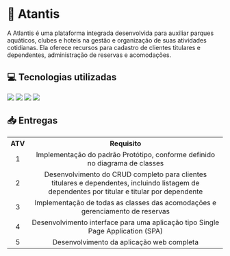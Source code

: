 <h1>🏨 Atantis</h1>
A Atlantis é uma plataforma integrada desenvolvida para auxiliar parques aquáticos, clubes e hoteis na gestão e organização de suas atividades cotidianas. Ela oferece recursos para cadastro de clientes titulares e dependentes, administração de reservas e acomodações.

<h2>💻 Tecnologias utilizadas </h2>

<div>
    <img src="https://img.shields.io/badge/TypeScript-3178C6?style=for-the-badge&logo=typescript&logoColor=white&color=000000" />
    <img src="https://img.shields.io/badge/Node.js-339933?style=for-the-badge&logo=node.js&logoColor=white&color=000000" />
    <img src="https://img.shields.io/badge/React-339933?style=for-the-badge&logo=React&logoColor=white&color=000000" />
    <img src="https://img.shields.io/badge/Tailwind CSS-339933?style=for-the-badge&logo=tailwindcss&logoColor=white&color=000000" />    
</div>

<h2>📥 Entregas </h2>

<table>
  <tr>
    <th>ATV </th>
    <th>Requisito</th>
  </tr>
  <tr>
    <td align="center">1</td>
    <td align="center">Implementação do padrão Protótipo, conforme definido no diagrama de classes</td>
  </tr>
  <tr>
    <td align="center">2</td>
    <td align="center">Desenvolvimento do CRUD completo para clientes titulares e dependentes, incluindo listagem de dependentes por titular e titular por dependente</td>
  </tr>
  <tr>
    <td align="center">3</td>
    <td align="center">Implementação de todas as classes das acomodações e gerenciamento de reservas</td>
  </tr>
  <tr>
    <td align="center">4</td>
    <td align="center">Desenvolvimento interface para uma aplicação tipo Single Page Application (SPA)</td>
  </tr>
  <tr>
    <td align="center">5</td>
    <td align="center">Desenvolvimento da aplicação web completa</td>
  </tr>
</table>
